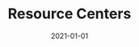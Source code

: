 ---
title: Resource Centers
description: Brief description of this section
cover: manuel-nageli.jpg
date: 2021-01-01
---